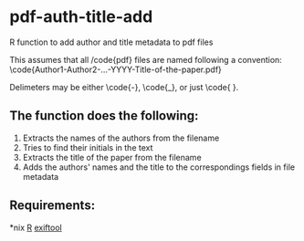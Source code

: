 # pdf-auth-title-add
R function to add author and title metadata to pdf files

This assumes that all /code{pdf} files are named following a convention:
\code{Author1-Author2-...-YYYY-Title-of-the-paper.pdf}

Delimeters may be either \code{-}, \code{\_}, or just \code{ }.

## The function does the following:
1. Extracts the names of the authors from the filename
2. Tries to find their initials in the text
3. Extracts the title of the paper from the filename
4. Adds the authors' names and the title to the correspondings fields in file metadata

## Requirements:
\*nix
[R](http://www.r-project.org)
[exiftool](http://owl.phy.queensu.ca/~phil/exiftool/)
